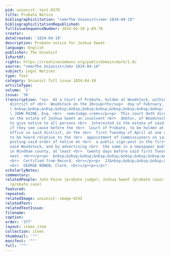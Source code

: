 ```yaml
---
pid: unionist--text-0378
title: Probate Notice
bibliographicCitation: "<em>The Unionist</em> 1834-04-10"
bibliographicCitationRepublished: 
fullIssueSequenceNumber: 1834-04-10 p.04.78
creator: 
dateCreated: '1834-04-10'
description: Probate notice for Joshua Sweet
language: English
publisher: The Unionist
IsPartOf: 
rights: https://creativecommons.org/publicdomain/mark/1.0/
source: "<em>The Unionist</em> 1834-04-10"
subject: Legal Notices
type: Text
category: Unionist full issue 1834-04-10
articleType: 
volume: '1'
issue: '36'
transcription: "<p>  At a Court of Probate, holden at Woodstock, within and for the
  district of <br>  Woodstock on the 20<sup>th</sup>  day of February, 1834. <br></p><p>
  \ &nbsp;&nbsp;&nbsp;&nbsp;&nbsp;&nbsp;&nbsp;&nbsp;&nbsp;&nbsp;&nbsp; Present, <br>
  \ JOHN PAINE, Esq. <br>  <em>Judge.</em></p><p>  This court doth direct the Trustee
  on the estate of Joshua Sweet an insolvent <br>  debtor, of Woodstock, in said district,
  to give notice to all persons <br>  interested in the estate of said Sweet, to appear
  if they see cause before the <br>  Court of Probate, to be holden at the Probate
  office in said district, on the <br>  first Tuesday of April at one o’clock P.M.
  to be heard relative to the <br>  appointment of Commissioners on said estate by
  posting said order of notice on <br>  a public sign-post in the first society in
  said Woodstock, and by advertising <br>  the same in a newspaper published in Brooklyn
  in Windham county, at least <br>  twenty days before said first Tuesday in April
  next. <br></p><p>  &nbsp;&nbsp;&nbsp;&nbsp;&nbsp;&nbsp;&nbsp;&nbsp;&nbsp;&nbsp;&nbsp;&nbsp;&nbsp;&nbsp;&nbsp;&nbsp;&nbsp;&nbsp;&nbsp;&nbsp;&nbsp;&nbsp;&nbsp;
  <br>  Certified from Record, <br></p><p>  22&nbsp;&nbsp;&nbsp;&nbsp;&nbsp;&nbsp;&nbsp;&nbsp;&nbsp;&nbsp;&nbsp;&nbsp;&nbsp;&nbsp;&nbsp;&nbsp;&nbsp;&nbsp;&nbsp;&nbsp;&nbsp;&nbsp;&nbsp;&nbsp;&nbsp;&nbsp;&nbsp;&nbsp;&nbsp;&nbsp;&nbsp;&nbsp;&nbsp;&nbsp;&nbsp;&nbsp;&nbsp;&nbsp;&nbsp;&nbsp;&nbsp;&nbsp;&nbsp;
  <br>  GEORGE BOWEN, Clerk. <br></p><p></p>"
scholarlyNotes: 
commentary: 
relatedPeople: John Paine (probate judge); Joshua Sweet (probate case); George Bowen
  (probate case)
featured: 
repeated: 
relatedImage: unionist--image-0245
relatedText: 
relatedTextIssue: 
filename: 
caption: 
order: '377'
layout: items_item
collection: items
thumbnail: '""'
manifest: '""'
full: '""'
---
```

